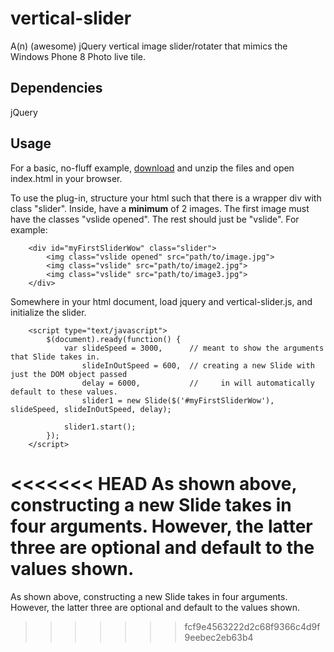 vertical-slider
===============

A(n) (awesome) jQuery vertical image slider/rotater that mimics the Windows Phone 8 Photo live tile.



Dependencies
---------------
jQuery



Usage
---------------
For a basic, no-fluff example, [download](https://github.com/rickyliang/vertical-slider/archive/master.zip) and unzip the files and open index.html in your browser.

To use the plug-in, structure your html such that there is a wrapper div with class "slider". Inside, have a **minimum** of 2 images. The first image must have the classes "vslide opened". The rest should just be "vslide". For example:

        <div id="myFirstSliderWow" class="slider">
            <img class="vslide opened" src="path/to/image.jpg">
            <img class="vslide" src="path/to/image2.jpg">
            <img class="vslide" src="path/to/image3.jpg">
        </div>
        
Somewhere in your html document, load jquery and vertical-slider.js, and initialize the slider.

        <script type="text/javascript">
            $(document).ready(function() {
                var slideSpeed = 3000,      // meant to show the arguments that Slide takes in.
                    slideInOutSpeed = 600,  // creating a new Slide with just the DOM object passed
                    delay = 6000,           //     in will automatically default to these values.
                    slider1 = new Slide($('#myFirstSliderWow'), slideSpeed, slideInOutSpeed, delay);
                
                slider1.start();
            });
        </script>

<<<<<<< HEAD
As shown above, constructing a new Slide takes in four arguments. However, the latter three are optional and default to the values shown.
=======
As shown above, constructing a new Slide takes in four arguments. However, the latter three are optional and default to the values shown.
>>>>>>> fcf9e4563222d2c68f9366c4d9f9eebec2eb63b4
